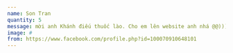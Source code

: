 ```yaml
---
name: Son Tran
quantity: 5
message: mời anh Khánh điếu thuốc lào. Cho em lên website anh nhá @@)))
image: #
from: https://www.facebook.com/profile.php?id=100070910648101
---
```

